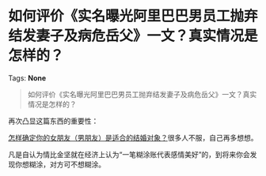 # 如何评价《实名曝光阿里巴巴男员工抛弃结发妻子及病危岳父》一文？真实情况是怎样的？

Tags: **None**

> 如何评价《实名曝光阿里巴巴男员工抛弃结发妻子及病危岳父》一文？真实情况是怎样的？

再次凸显这篇东西的重要性：

[怎样确定你的女朋友（男朋友）是适合的结婚对象？](https://www.zhihu.com/question/21778422/answer/684430223?hb_wx_block=0)很多人不服，自己再多想想。

凡是自认为情比金坚就在经济上认为“一笔糊涂账代表感情美好”的，到将来你会发现你想糊涂，对方可不想糊涂。



